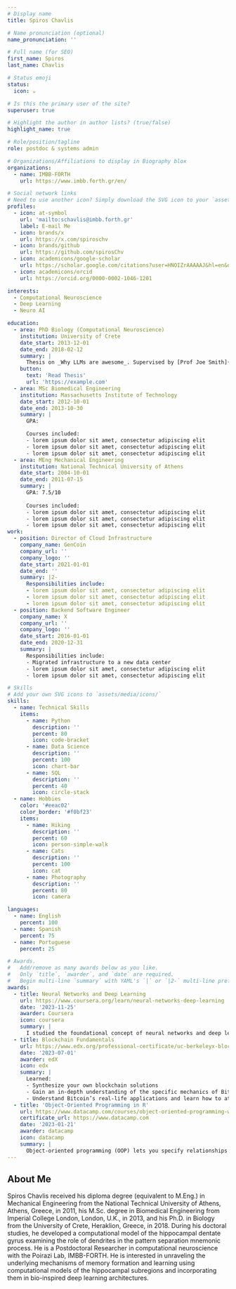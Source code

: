 ```yaml
---
# Display name
title: Spiros Chavlis

# Name pronunciation (optional)
name_pronunciation: ''

# Full name (for SEO)
first_name: Spiros
last_name: Chavlis

# Status emoji
status:
  icon: ☕️

# Is this the primary user of the site?
superuser: true

# Highlight the author in author lists? (true/false)
highlight_name: true

# Role/position/tagline
role: postdoc & systems admin

# Organizations/Affiliations to display in Biography blox
organizations:
  - name: IMBB-FORTH
    url: https://www.imbb.forth.gr/en/

# Social network links
# Need to use another icon? Simply download the SVG icon to your `assets/media/icons/` folder.
profiles:
  - icon: at-symbol
    url: 'mailto:schavlis@imbb.forth.gr'
    label: E-mail Me
  - icon: brands/x
    url: https://x.com/spiroschv
  - icon: brands/github
    url: https://github.com/spirosChv
  - icon: academicons/google-scholar
    url: https://scholar.google.com/citations?user=HNOIZrAAAAAJ&hl=en&oi=ao
  - icon: academicons/orcid
    url: https://orcid.org/0000-0002-1046-1201

interests:
  - Computational Neuroscience
  - Deep Learning
  - Neuro AI

education:
  - area: PhD Biology (Computational Neuroscience)
    institution: University of Crete
    date_start: 2013-12-01
    date_end: 2018-02-12
    summary: |
      Thesis on _Why LLMs are awesome_. Supervised by [Prof Joe Smith](https://example.com). Presented papers at 5 IEEE conferences with the contributions being published in 2 Springer journals.
    button:
      text: 'Read Thesis'
      url: 'https://example.com'
  - area: MSc Biomedical Engineering
    institution: Massachusetts Institute of Technology
    date_start: 2012-10-01
    date_end: 2013-10-30
    summary: |
      GPA: 

      Courses included:
      - lorem ipsum dolor sit amet, consectetur adipiscing elit
      - lorem ipsum dolor sit amet, consectetur adipiscing elit
      - lorem ipsum dolor sit amet, consectetur adipiscing elit
  - area: MEng Mechanical Engineering
    institution: National Technical University of Athens
    date_start: 2004-10-01
    date_end: 2011-07-15
    summary: |
      GPA: 7.5/10
      
      Courses included:
      - lorem ipsum dolor sit amet, consectetur adipiscing elit
      - lorem ipsum dolor sit amet, consectetur adipiscing elit
      - lorem ipsum dolor sit amet, consectetur adipiscing elit
work:
  - position: Director of Cloud Infrastructure
    company_name: GenCoin
    company_url: ''
    company_logo: ''
    date_start: 2021-01-01
    date_end: ''
    summary: |2-
      Responsibilities include:
      - lorem ipsum dolor sit amet, consectetur adipiscing elit
      - lorem ipsum dolor sit amet, consectetur adipiscing elit
      - lorem ipsum dolor sit amet, consectetur adipiscing elit
  - position: Backend Software Engineer
    company_name: X
    company_url: ''
    company_logo: ''
    date_start: 2016-01-01
    date_end: 2020-12-31
    summary: |
      Responsibilities include:
      - Migrated infrastructure to a new data center
      - lorem ipsum dolor sit amet, consectetur adipiscing elit
      - lorem ipsum dolor sit amet, consectetur adipiscing elit

# Skills
# Add your own SVG icons to `assets/media/icons/`
skills:
  - name: Technical Skills
    items:
      - name: Python
        description: ''
        percent: 80
        icon: code-bracket
      - name: Data Science
        description: ''
        percent: 100
        icon: chart-bar
      - name: SQL
        description: ''
        percent: 40
        icon: circle-stack
  - name: Hobbies
    color: '#eeac02'
    color_border: '#f0bf23'
    items:
      - name: Hiking
        description: ''
        percent: 60
        icon: person-simple-walk
      - name: Cats
        description: ''
        percent: 100
        icon: cat
      - name: Photography
        description: ''
        percent: 80
        icon: camera

languages:
  - name: English
    percent: 100
  - name: Spanish
    percent: 75
  - name: Portuguese
    percent: 25

# Awards.
#   Add/remove as many awards below as you like.
#   Only `title`, `awarder`, and `date` are required.
#   Begin multi-line `summary` with YAML's `|` or `|2-` multi-line prefix and indent 2 spaces below.
awards:
  - title: Neural Networks and Deep Learning
    url: https://www.coursera.org/learn/neural-networks-deep-learning
    date: '2023-11-25'
    awarder: Coursera
    icon: coursera
    summary: |
      I studied the foundational concept of neural networks and deep learning. By the end, I was familiar with the significant technological trends driving the rise of deep learning; build, train, and apply fully connected deep neural networks; implement efficient (vectorized) neural networks; identify key parameters in a neural network’s architecture; and apply deep learning to your own applications.
  - title: Blockchain Fundamentals
    url: https://www.edx.org/professional-certificate/uc-berkeleyx-blockchain-fundamentals
    date: '2023-07-01'
    awarder: edX
    icon: edx
    summary: |
      Learned:
      - Synthesize your own blockchain solutions
      - Gain an in-depth understanding of the specific mechanics of Bitcoin
      - Understand Bitcoin’s real-life applications and learn how to attack and destroy Bitcoin, Ethereum, smart contracts and Dapps, and alternatives to Bitcoin’s Proof-of-Work consensus algorithm
  - title: 'Object-Oriented Programming in R'
    url: https://www.datacamp.com/courses/object-oriented-programming-with-s3-and-r6-in-r
    certificate_url: https://www.datacamp.com
    date: '2023-01-21'
    awarder: datacamp
    icon: datacamp
    summary: |
      Object-oriented programming (OOP) lets you specify relationships between functions and the objects that they can act on, helping you manage complexity in your code. This is an intermediate level course, providing an introduction to OOP, using the S3 and R6 systems. S3 is a great day-to-day R programming tool that simplifies some of the functions that you write. R6 is especially useful for industry-specific analyses, working with web APIs, and building GUIs.
---
```


## About Me

Spiros Chavlis received his diploma degree (equivalent to M.Eng.) in Mechanical Engineering from the National Technical University of Athens, Athens, Greece, in 2011, his M.Sc. degree in Biomedical Engineering from Imperial College London, London, U.K., in 2013, and his Ph.D. in Biology from the University of Crete, Heraklion, Greece, in 2018. During his doctoral studies, he developed a computational model of the hippocampal dentate gyrus examining the role of dendrites in the pattern separation mnemonic process. He is a Postdoctoral Researcher in computational neuroscience with the Poirazi Lab, IMBB-FORTH. He is interested in unraveling the underlying mechanisms of memory formation and learning using computational models of the hippocampal subregions and incorporating them in bio-inspired deep learning architectures.